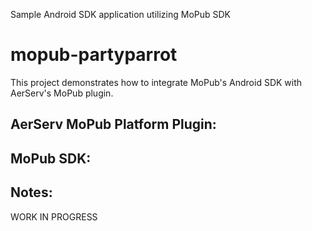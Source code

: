 
Sample Android SDK application utilizing MoPub SDK


# mopub-partyparrot

This project demonstrates how to integrate MoPub's Android SDK with AerServ's MoPub plugin. 


## AerServ MoPub Platform Plugin:


## MoPub SDK:


## Notes:


WORK IN PROGRESS

